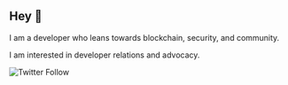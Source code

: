 

## Hey :wave:

I am a developer who leans towards blockchain, security, and community.

I am interested in developer relations and advocacy.


![Twitter Follow](https://img.shields.io/twitter/follow/sir_uddy?color=blue&label=lets%20connect%20&logo=twitter&logoColor=twitter&style=for-the-badge)


